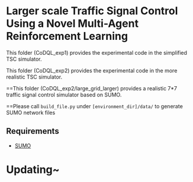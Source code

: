 # Larger scale Traffic Signal Control Using a Novel Multi-Agent Reinforcement Learning

This folder (CoDQL_exp1) provides the experimental code in the simplified TSC simulator.

This folder (CoDQL_exp2) provides the experimental code in the more realistic TSC simulator.

  ==This folder (CoDQL_exp2/large_grid_larger) provides a realistic 7*7 traffic signal control simulator based on SUMO.
  
  ==Please call `build_file.py` under `[environment_dir]/data/` to generate SUMO network files
  ## Requirements
  * [SUMO](http://sumo.dlr.de/wiki/Installing)

# Updating~
